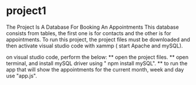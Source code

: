 # project1
The Project Is A Database For Booking An Appointments
This database consists from tables, the first one is for contacts and the other is for appointments. To run this project, the project files must be downloaded and then activate visual studio code with xammp ( start Apache and mySQL). 

on visual studio code, perform the below:
 ** open the project files.
 ** open terminal, and install mySQL driver using " npm install mySQL".
 ** to run the app that will show the appointments for the current month, week and day use "app.js".
 
